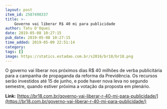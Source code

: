 ```yaml
---
layout: post
item_id: 2587490337
title: >-
    Governo vai liberar R$ 40 mi para publicidade
author: Tatu D'Oquei
date: 2019-05-08 10:27:15
pub_date: 2019-05-08 10:27:15
time_added: 2019-05-09 22:51:14
category: 
tags: []
image: https://statics.estadao.com.br/s2016/br18/br18.png
---
```


O governo vai liberar nos próximos dias R$ 40 milhões de verba publicitária para a campanha de propaganda da reforma da Previdência. Os recursos serão investidos até 15 de junho, e pode haver nova leva no segundo semestre, quando estiver próxima a votação da proposta em plenário.

**Link:** [https://br18.com.br/governo-vai-liberar-r-40-mi-para-publicidade/](https://br18.com.br/governo-vai-liberar-r-40-mi-para-publicidade/)

